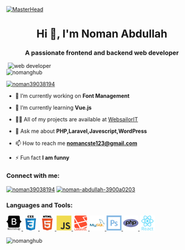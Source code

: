 [![MasterHead](https://www.susla.edu/assets/susla/images/WebDevelopmentImage.jpeg)](https://websailorit.com/)
<h1 align="center">Hi 👋, I'm Noman Abdullah</h1>
<h3 align="center">A passionate frontend and backend web developer</h3>
<img align="right" alt="web developer" width="500" src="https://cdn.dribbble.com/users/1233499/screenshots/3850691/web-development.gif"/>
<p align="left"> <img src="https://komarev.com/ghpvc/?username=nomanghub&label=Profile%20views&color=0e75b6&style=flat" alt="nomanghub" /> </p>

<p align="left"> <a href="https://twitter.com/noman39038194" target="blank"><img src="https://img.shields.io/twitter/follow/noman39038194?logo=twitter&style=for-the-badge" alt="noman39038194" /></a> </p>

- 🔭 I’m currently working on **Font Management**

- 🌱 I’m currently learning **Vue.js**

- 👨‍💻 All of my projects are available at [WebsailorIT](https://websailorit.com/)

- 💬 Ask me about **PHP,Laravel,Javescript,WordPress**

- 📫 How to reach me **nomancste123@gmail.com**

- ⚡ Fun fact **I am funny**

<h3 align="left">Connect with me:</h3>
<p align="left">
<a href="https://twitter.com/noman39038194" target="blank"><img align="center" src="https://raw.githubusercontent.com/rahuldkjain/github-profile-readme-generator/master/src/images/icons/Social/twitter.svg" alt="noman39038194" height="30" width="40" /></a>
<a href="https://linkedin.com/in/noman-abdullah-3900a0203" target="blank"><img align="center" src="https://raw.githubusercontent.com/rahuldkjain/github-profile-readme-generator/master/src/images/icons/Social/linked-in-alt.svg" alt="noman-abdullah-3900a0203" height="30" width="40" /></a>
</p>

<h3 align="left">Languages and Tools:</h3>
<p align="left"> <a href="https://getbootstrap.com" target="_blank" rel="noreferrer"> <img src="https://raw.githubusercontent.com/devicons/devicon/master/icons/bootstrap/bootstrap-plain-wordmark.svg" alt="bootstrap" width="40" height="40"/> </a> <a href="https://www.w3schools.com/css/" target="_blank" rel="noreferrer"> <img src="https://raw.githubusercontent.com/devicons/devicon/master/icons/css3/css3-original-wordmark.svg" alt="css3" width="40" height="40"/> </a> <a href="https://www.w3.org/html/" target="_blank" rel="noreferrer"> <img src="https://raw.githubusercontent.com/devicons/devicon/master/icons/html5/html5-original-wordmark.svg" alt="html5" width="40" height="40"/> </a> <a href="https://developer.mozilla.org/en-US/docs/Web/JavaScript" target="_blank" rel="noreferrer"> <img src="https://raw.githubusercontent.com/devicons/devicon/master/icons/javascript/javascript-original.svg" alt="javascript" width="40" height="40"/> </a> <a href="https://laravel.com/" target="_blank" rel="noreferrer"> <img src="https://raw.githubusercontent.com/devicons/devicon/master/icons/laravel/laravel-plain-wordmark.svg" alt="laravel" width="40" height="40"/> </a> <a href="https://www.mysql.com/" target="_blank" rel="noreferrer"> <img src="https://raw.githubusercontent.com/devicons/devicon/master/icons/mysql/mysql-original-wordmark.svg" alt="mysql" width="40" height="40"/> </a> <a href="https://www.photoshop.com/en" target="_blank" rel="noreferrer"> <img src="https://raw.githubusercontent.com/devicons/devicon/master/icons/photoshop/photoshop-line.svg" alt="photoshop" width="40" height="40"/> </a> <a href="https://www.php.net" target="_blank" rel="noreferrer"> <img src="https://raw.githubusercontent.com/devicons/devicon/master/icons/php/php-original.svg" alt="php" width="40" height="40"/> </a> <a href="https://reactjs.org/" target="_blank" rel="noreferrer"> <img src="https://raw.githubusercontent.com/devicons/devicon/master/icons/react/react-original-wordmark.svg" alt="react" width="40" height="40"/> </a> </p>

<p><img align="center" src="https://github-readme-streak-stats.herokuapp.com/?user=nomanghub&" alt="nomanghub" /></p>
